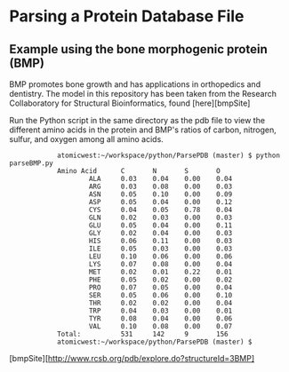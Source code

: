 # Parsing a Protein Database File

## Example using the bone morphogenic protein (BMP)

BMP promotes bone growth and has applications in
orthopedics and dentistry. The model in this repository
has been taken from the Research Collaboratory for
Structural Bioinformatics, found [here][bmpSite]

Run the Python script in the same directory as the pdb file
to view the different amino acids in the protein
and BMP's ratios of carbon, nitrogen, sulfur,
and oxygen among all amino acids.

                atomicwest:~/workspace/python/ParsePDB (master) $ python parseBMP.py
                Amino Acid      C       N       S       O 
                        ALA     0.03    0.04    0.00    0.04
                        ARG     0.03    0.08    0.00    0.03
                        ASN     0.05    0.10    0.00    0.09
                        ASP     0.05    0.04    0.00    0.12
                        CYS     0.04    0.05    0.78    0.04
                        GLN     0.02    0.03    0.00    0.03
                        GLU     0.05    0.04    0.00    0.11
                        GLY     0.02    0.04    0.00    0.03
                        HIS     0.06    0.11    0.00    0.03
                        ILE     0.05    0.03    0.00    0.03
                        LEU     0.10    0.06    0.00    0.06
                        LYS     0.07    0.08    0.00    0.04
                        MET     0.02    0.01    0.22    0.01
                        PHE     0.05    0.02    0.00    0.02
                        PRO     0.07    0.05    0.00    0.04
                        SER     0.05    0.06    0.00    0.10
                        THR     0.02    0.02    0.00    0.04
                        TRP     0.04    0.03    0.00    0.01
                        TYR     0.08    0.04    0.00    0.06
                        VAL     0.10    0.08    0.00    0.07
                Total:          531     142     9       156
                atomicwest:~/workspace/python/ParsePDB (master) $ 

[bmpSite][http://www.rcsb.org/pdb/explore.do?structureId=3BMP]